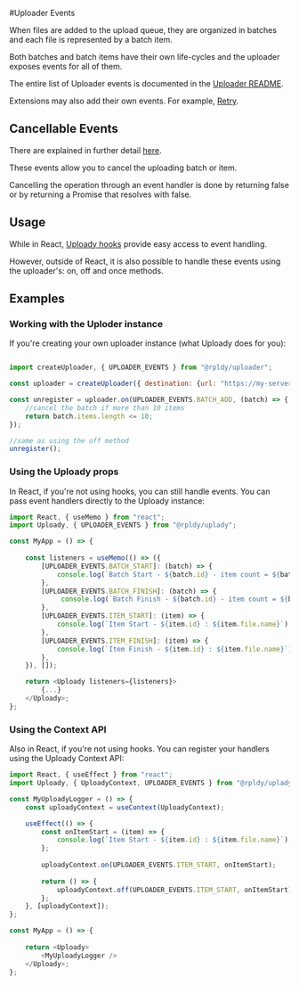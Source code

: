 #Uploader Events

When files are added to the upload queue, they are organized in batches and each file is represented by a batch item.

Both batches and batch items have their own life-cycles and the uploader exposes events for all of them.

The entire list of Uploader events is documented in the [Uploader README](../packages/uploader#events).

Extensions may also add their own events. For example, [Retry](../packages/ui/retry-hooks#events).


## Cancellable Events

There are explained in further detail [here](../packages/uploader#cancellable-events).

These events allow you to cancel the uploading batch or item.

Cancelling the operation through an event handler is done by returning false or by returning a Promise that resolves with false.

## Usage

While in React, [Uploady hooks](../packages/ui/uploady#hooks) provide easy access to event handling. 

However, outside of React, it is also possible to handle these events using the uploader's: on, off and once methods.

## Examples

### Working with the Uploder instance

If you're creating your own uploader instance (what Uploady does for you):

```javascript

import createUploader, { UPLOADER_EVENTS } from "@rpldy/uploader";

const uploader = createUploader({ destination: {url: "https://my-server.com/upload" }});

const unregister = uploader.on(UPLOADER_EVENTS.BATCH_ADD, (batch) => {
    //cancel the batch if more than 10 items
    return batch.items.length <= 10;
});

//same as using the off method
unregister(); 
```

### Using the Uploady props

In React, if you're not using hooks, you can still handle events. 
You can pass event handlers directly to the Uploady instance:

```javascript
import React, { useMemo } from "react";
import Uploady, { UPLOADER_EVENTS } from "@rpldy/uplady";

const MyApp = () => {
    
    const listeners = useMemo(() => ({
        [UPLOADER_EVENTS.BATCH_START]: (batch) => {
            console.log(`Batch Start - ${batch.id} - item count = ${batch.items.length}`);
        },
        [UPLOADER_EVENTS.BATCH_FINISH]: (batch) => {
             console.log(`Batch Finish - ${batch.id} - item count = ${batch.items.length}`);
        },
        [UPLOADER_EVENTS.ITEM_START]: (item) => {
            console.log(`Item Start - ${item.id} : ${item.file.name}`);
        },
        [UPLOADER_EVENTS.ITEM_FINISH]: (item) => {
            console.log(`Item Finish - ${item.id} : ${item.file.name}`);
        },
    }), []);

    return <Uploady listeners={listeners}>
        {...}
    </Uploady>; 
};
```

### Using the Context API

Also in React, if you're not using hooks. You can register your handlers using the Uploady Context API:

```javascript
import React, { useEffect } from "react";
import Uploady, { UploadyContext, UPLOADER_EVENTS } from "@rpldy/uplady";

const MyUploadyLogger = () => {
    const uploadyContext = useContext(UploadyContext);

    useEffect(() => {
        const onItemStart = (item) => {
            console.log(`Item Start - ${item.id} : ${item.file.name}`);
        };
    
        uploadyContext.on(UPLOADER_EVENTS.ITEM_START, onItemStart);
    
        return () => {
            uploadyContext.off(UPLOADER_EVENTS.ITEM_START, onItemStart);
        };
    }, [uploadyContext]);    
};

const MyApp = () => {
        
    return <Uploady>
        <MyUploadyLogger />
    </Uploady>; 
};
```